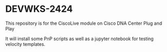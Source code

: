 # DEVWKS-2424
This repository is for the CiscoLive module on Cisco DNA Center Plug and Play

It will install some PnP scripts as well as a jupyter notebook for testing velocity templates.


